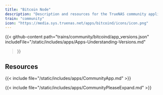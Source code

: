 ```yaml
---
title: "Bitcoin Node"
description: "Description and resources for the TrueNAS community application called Bitcoin Node."
train: "community"
icon: "https://media.sys.truenas.net/apps/bitcoind/icons/icon.png"
---
```


{{< github-content 
    path="trains/community/bitcoind/app_versions.json"
	includeFile="/static/includes/apps/Apps-Understanding-Versions.md"
>}}

## Resources

{{< include file="/static/includes/apps/CommunityApp.md" >}}

{{< include file="/static/includes/apps/CommunityPleaseExpand.md" >}}
